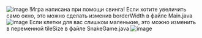 ![image](https://github.com/Kamish1ro/JavaSnakeGame/assets/158153135/02bd4afe-4f84-44e8-b46a-bb04788c8fd8)
!Игра написана при помощи свинга!
Если хотите увеличить само окно, это можно сделать изменив borderWidth в файле Main.java
![image](https://github.com/Kamish1ro/JavaSnakeGame/assets/158153135/6e955e8f-e4bc-4c83-8067-f4b98d3203ca)
Если клетки для вас слишком маленькие, это можно изменить в переменной tileSize в файле SnakeGame.java
![image](https://github.com/Kamish1ro/JavaSnakeGame/assets/158153135/4fbaa2e7-66cc-455e-b2b3-65c7eef4d00a)
